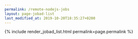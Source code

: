 ```yaml
---
permalink: /remote-nodejs-jobs
layout: page-jobad-list
last_modified_at: 2019-10-20T18:35:27+0200
---
```

{% include render_jobad_list.html permalink=page.permalink %}
